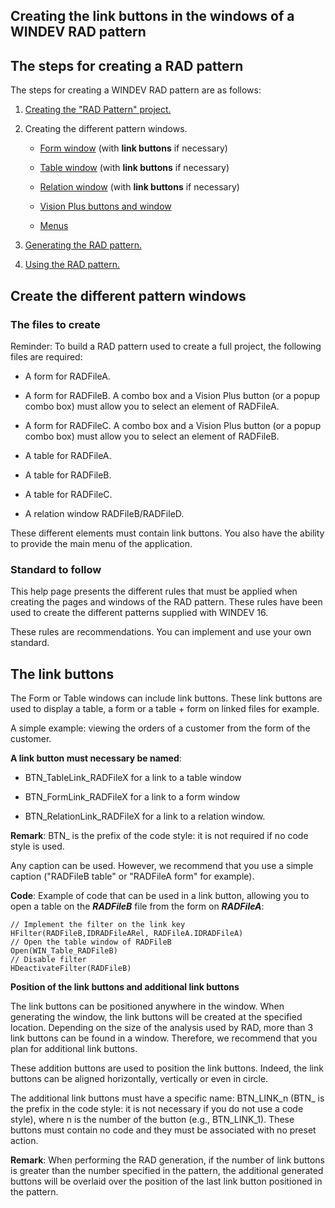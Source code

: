 
## Creating the link buttons in the windows of a WINDEV RAD pattern 
			



<a name="NOTE1"></a>
<a name="NOTE1_1"></a>


## The steps for creating a RAD pattern
<a name="the_steps_for_creating_rad_pattern_ELTTEXTE000141"></a>
The steps for creating a WINDEV RAD pattern are as follows:

1. [Creating the "RAD Pattern" project.](../Editeurs/2031021.md)

2. Creating the different pattern windows.

	- [Form window](../Editeurs/2031025.md) (with **link buttons** if necessary)

	- [Table window](../Editeurs/2031026.md) (with **link buttons** if necessary)

	- [Relation window](../Editeurs/2031027.md) (with **link buttons** if necessary)

	- [Vision Plus buttons and window](../Editeurs/2031029.md)

	- [Menus](../Editeurs/2031030.md)




3. [Generating the RAD pattern.](../Editeurs/2031023.md)

4. [Using the RAD pattern.](../Editeurs/2031024.md)




<a name="NOTE2"></a>
<a name="NOTE2_1"></a>


## Create the different pattern windows
<a name="create_the_different_pattern_windows_ELTTEXTE000165"></a>


### The files to create
<a name="the_files_create_ELTPARAGRAPHE000040"></a>

Reminder: To build a RAD pattern used to create a full project, the following files are required:

- A form for RADFileA.

- A form for RADFileB. A combo box and a Vision Plus button (or a popup combo box) must allow you to select an element of RADFileA.

- A form for RADFileC. A combo box and a Vision Plus button (or a popup combo box) must allow you to select an element of RADFileB.

- A table for RADFileA.

- A table for RADFileB.

- A table for RADFileC.

- A relation window RADFileB/RADFileD.




These different elements must contain link buttons. You also have the ability to provide the main menu of the application.
<a name="NOTE2_2"></a>


### Standard to follow
<a name="standard_follow_ELTPARAGRAPHE000057"></a>

This help page presents the different rules that must be applied when creating the pages and windows of the RAD pattern. These rules have been used to create the different patterns supplied with WINDEV 16.

These rules are recommendations. You can implement and use your own standard.

<a name="NOTE3"></a>
<a name="NOTE3_1"></a>


## The link buttons
<a name="the_link_buttons_ELTTEXTE000195"></a>
The Form or Table windows can include link buttons. These link buttons are used to display a table, a form or a table + form on linked files for example.

A simple example: viewing the orders of a customer from the form of the customer.

**A link button must necessary be named**: 

- BTN_TableLink_RADFileX for a link to a table window 

- BTN_FormLink_RADFileX for a link to a form window 

- BTN_RelationLink_RADFileX for a link to a relation window.




**Remark**: BTN_ is the prefix of the code style: it is not required if no code style is used.

Any caption can be used. However, we recommend that you use a simple caption ("RADFileB table" or "RADFileA form" for example).

**Code**: Example of code that can be used in a link button, allowing you to open a table on the ***RADFileB*** file from the form on ***RADFileA***:


```wl
// Implement the filter on the link key 
HFilter(RADFileB,IDRADFileARel, RADFileA.IDRADFileA)
// Open the table window of RADFileB
Open(WIN_Table_RADFileB)
// Disable filter 
HDeactivateFilter(RADFileB)
```


**Position of the link buttons and additional link buttons**

The link buttons can be positioned anywhere in the window. When generating the window, the link buttons will be created at the specified location. Depending on the size of the analysis used by RAD, more than 3 link buttons can be found in a window. Therefore, we recommend that you plan for additional link buttons.

These addition buttons are used to position the link buttons. Indeed, the link buttons can be aligned horizontally, vertically or even in circle.

The additional link buttons must have a specific name: BTN_LINK_n (BTN_ is the prefix in the code style: it is not necessary if you do not use a code style), where n is the number of the button (e.g., BTN_LINK_1). These buttons must contain no code and they must be associated with no preset action.

**Remark**: When performing the RAD generation, if the number of link buttons is greater than the number specified in the pattern, the additional generated buttons will be overlaid over the position of the last link button positioned in the pattern.


